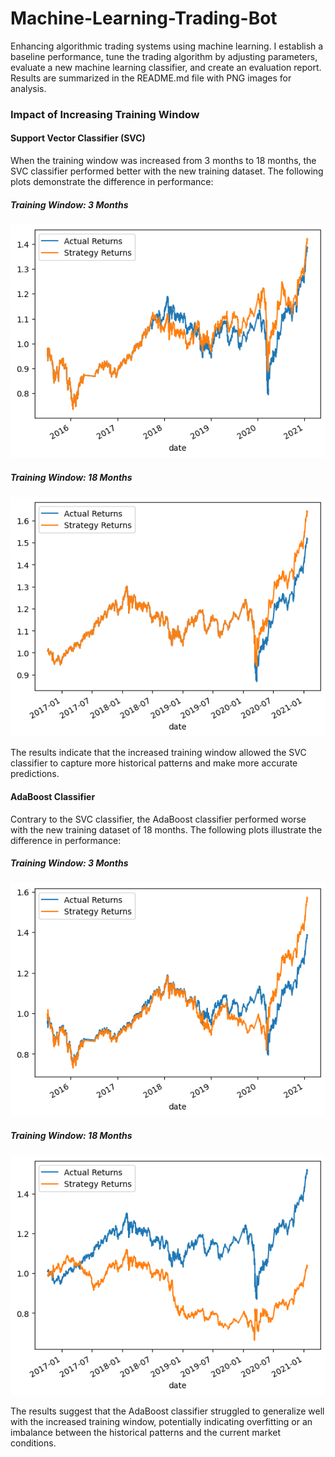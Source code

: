 # Machine-Learning-Trading-Bot
Enhancing algorithmic trading systems using machine learning. I establish a baseline performance, tune the trading algorithm by adjusting parameters, evaluate a new machine learning classifier, and create an evaluation report. Results are summarized in the README.md file with PNG images for analysis.

### Impact of Increasing Training Window

#### Support Vector Classifier (SVC)

When the training window was increased from 3 months to 18 months, the SVC classifier performed better with the new training dataset. The following plots demonstrate the difference in performance:

##### Training Window: 3 Months

![SVC 3-month training window](./Resources/Images/svm_3_mothn_training.png)

##### Training Window: 18 Months

![SVC 18-month training window](./Resources/Images/SVM_18_months.png)

The results indicate that the increased training window allowed the SVC classifier to capture more historical patterns and make more accurate predictions.

#### AdaBoost Classifier

Contrary to the SVC classifier, the AdaBoost classifier performed worse with the new training dataset of 18 months. The following plots illustrate the difference in performance:

##### Training Window: 3 Months

![AdaBoost 3-month training window](./Resources/Images/Adam_3_monthd.png)

##### Training Window: 18 Months

![AdaBoost 18-month training window](./Resources/Images/adam_18_months.png)

The results suggest that the AdaBoost classifier struggled to generalize well with the increased training window, potentially indicating overfitting or an imbalance between the historical patterns and the current market conditions.

